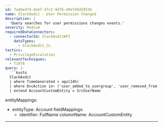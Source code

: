 ```yaml
---
id: 7adbe474-debf-47c2-9d76-49efd4d2953b
name: SlackAudit - User Permission Changed
description: |
  'Query searches for user permissions changes events.'
severity: Medium
requiredDataConnectors:
  - connectorId: SlackAuditAPI
    dataTypes:
      - SlackAudit_CL
tactics:
  - PrivilegeEscalation
relevantTechniques:
  - T1078
query: |-
  ```kusto
  SlackAudit
  | where TimeGenerated > ago(24h)
  | where DvcAction in~ ('user_added_to_usergroup', 'user_removed_from_usergroup')
  | extend AccountCustomEntity = SrcUserName
  ```
entityMappings:
  - entityType: Account
    fieldMappings:
      - identifier: FullName
        columnName: AccountCustomEntity
---
```


